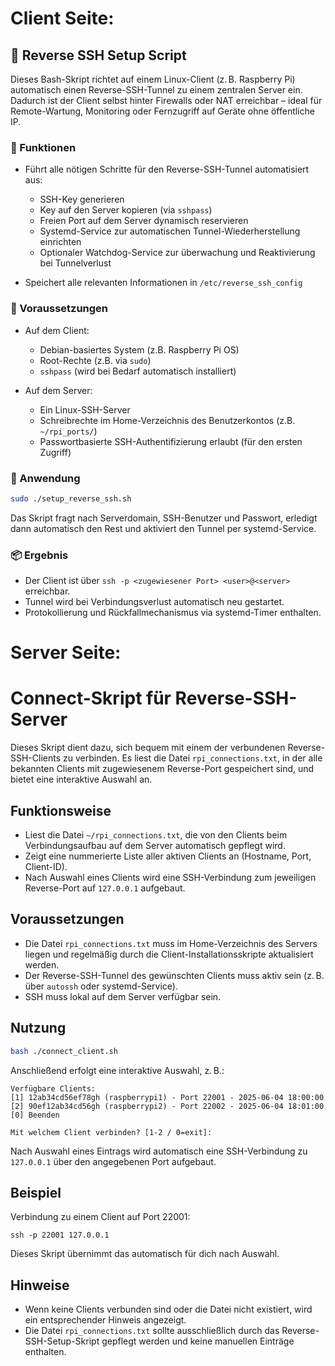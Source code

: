 Client Seite:
====================================
## 🔁 Reverse SSH Setup Script

Dieses Bash-Skript richtet auf einem Linux-Client (z. B. Raspberry Pi) automatisch einen Reverse-SSH-Tunnel zu einem zentralen Server ein. Dadurch ist der Client selbst hinter Firewalls oder NAT erreichbar – ideal für Remote-Wartung, Monitoring oder Fernzugriff auf Geräte ohne öffentliche IP.

### 🔧 Funktionen

* Führt alle nötigen Schritte für den Reverse-SSH-Tunnel automatisiert aus:

  * SSH-Key generieren
  * Key auf den Server kopieren (via `sshpass`)
  * Freien Port auf dem Server dynamisch reservieren
  * Systemd-Service zur automatischen Tunnel-Wiederherstellung einrichten
  * Optionaler Watchdog-Service zur überwachung und Reaktivierung bei Tunnelverlust
* Speichert alle relevanten Informationen in `/etc/reverse_ssh_config`

### 💠 Voraussetzungen

* Auf dem Client:

  * Debian-basiertes System (z.B. Raspberry Pi OS)
  * Root-Rechte (z.B. via `sudo`)
  * `sshpass` (wird bei Bedarf automatisch installiert)
* Auf dem Server:

  * Ein Linux-SSH-Server
  * Schreibrechte im Home-Verzeichnis des Benutzerkontos (z.B. `~/rpi_ports/`)
  * Passwortbasierte SSH-Authentifizierung erlaubt (für den ersten Zugriff)

### 🚀 Anwendung

```bash
sudo ./setup_reverse_ssh.sh
```

Das Skript fragt nach Serverdomain, SSH-Benutzer und Passwort, erledigt dann automatisch den Rest und aktiviert den Tunnel per systemd-Service.

### 📦 Ergebnis

* Der Client ist über `ssh -p <zugewiesener Port> <user>@<server>` erreichbar.
* Tunnel wird bei Verbindungsverlust automatisch neu gestartet.
* Protokollierung und Rückfallmechanismus via systemd-Timer enthalten.



Server Seite:
====================================
Connect-Skript für Reverse-SSH-Server
====================================

Dieses Skript dient dazu, sich bequem mit einem der verbundenen Reverse-SSH-Clients zu verbinden.
Es liest die Datei `rpi_connections.txt`, in der alle bekannten Clients mit zugewiesenem Reverse-Port
gespeichert sind, und bietet eine interaktive Auswahl an.

Funktionsweise
--------------

- Liest die Datei `~/rpi_connections.txt`, die von den Clients beim Verbindungsaufbau auf dem Server automatisch gepflegt wird.
- Zeigt eine nummerierte Liste aller aktiven Clients an (Hostname, Port, Client-ID).
- Nach Auswahl eines Clients wird eine SSH-Verbindung zum jeweiligen Reverse-Port auf `127.0.0.1` aufgebaut.

Voraussetzungen
---------------

- Die Datei `rpi_connections.txt` muss im Home-Verzeichnis des Servers liegen und regelmäßig durch die Client-Installationsskripte aktualisiert werden.
- Der Reverse-SSH-Tunnel des gewünschten Clients muss aktiv sein (z. B. über `autossh` oder systemd-Service).
- SSH muss lokal auf dem Server verfügbar sein.

Nutzung
-------
```bash
bash ./connect_client.sh
```

Anschließend erfolgt eine interaktive Auswahl, z. B.:

    Verfügbare Clients:
    [1] 12ab34cd56ef78gh (raspberrypi1) - Port 22001 - 2025-06-04 18:00:00
    [2] 90ef12ab34cd56gh (raspberrypi2) - Port 22002 - 2025-06-04 18:01:00
    [0] Beenden

    Mit welchem Client verbinden? [1-2 / 0=exit]:

Nach Auswahl eines Eintrags wird automatisch eine SSH-Verbindung zu `127.0.0.1` über den angegebenen Port aufgebaut.

Beispiel
--------

Verbindung zu einem Client auf Port 22001:

    ssh -p 22001 127.0.0.1

Dieses Skript übernimmt das automatisch für dich nach Auswahl.

Hinweise
--------

- Wenn keine Clients verbunden sind oder die Datei nicht existiert, wird ein entsprechender Hinweis angezeigt.
- Die Datei `rpi_connections.txt` sollte ausschließlich durch das Reverse-SSH-Setup-Skript gepflegt werden und keine manuellen Einträge enthalten.

